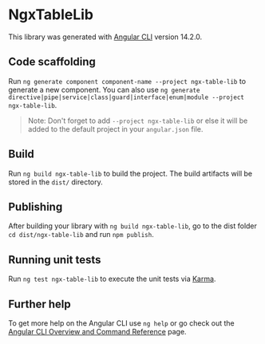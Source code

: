 # NgxTableLib

This library was generated with [Angular CLI](https://github.com/angular/angular-cli) version 14.2.0.

## Code scaffolding

Run `ng generate component component-name --project ngx-table-lib` to generate a new component. You can also use `ng generate directive|pipe|service|class|guard|interface|enum|module --project ngx-table-lib`.
> Note: Don't forget to add `--project ngx-table-lib` or else it will be added to the default project in your `angular.json` file. 

## Build

Run `ng build ngx-table-lib` to build the project. The build artifacts will be stored in the `dist/` directory.

## Publishing

After building your library with `ng build ngx-table-lib`, go to the dist folder `cd dist/ngx-table-lib` and run `npm publish`.

## Running unit tests

Run `ng test ngx-table-lib` to execute the unit tests via [Karma](https://karma-runner.github.io).

## Further help

To get more help on the Angular CLI use `ng help` or go check out the [Angular CLI Overview and Command Reference](https://angular.io/cli) page.
